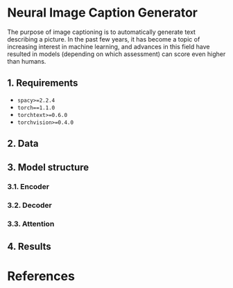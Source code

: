 # Neural Image Caption Generator

The purpose of image captioning is to automatically generate text describing a picture. In the past few years, it has become a topic of increasing interest in machine learning, and advances in this field have resulted in models (depending on which assessment) can score even higher than humans.


## 1. Requirements

- `spacy>=2.2.4`
- `torch==1.1.0`
- `torchtext>=0.6.0`
- `torchvision>=0.4.0`

## 2. Data

## 3. Model structure

### 3.1. Encoder

### 3.2. Decoder

### 3.3. Attention

## 4. Results

# References